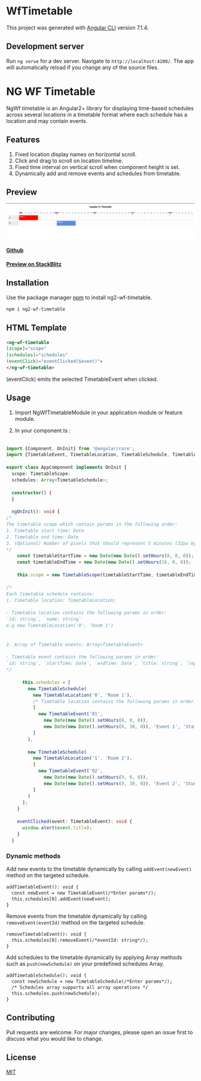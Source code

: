 # WfTimetable

This project was generated with [Angular CLI](https://github.com/angular/angular-cli) version 7.1.4.

## Development server

Run `ng serve` for a dev server. Navigate to `http://localhost:4200/`. The app will automatically reload if you change any of the source files.

# NG WF Timetable

NgWf timetable is an Angular2+ library for displaying time-based schedules across several locations in a timetable format where each schedule has a location and may contain events.

## Features
1. Fixed location display names on horizontal scroll.
2. Click and drag to scroll on location timeline.
3. Fixed time interval on vertical scroll when component height is set.
4. Dynamically add and remove events and schedules from timetable.


## Preview

![alt text](https://raw.githubusercontent.com/webfactorymk/ng-wf-timetable/master/src/assets/screenshot1.png)
#### [Github](https://github.com/webfactorymk/ng-wf-timetable)
#### [Preview on StackBlitz](https://angular-nteqku.stackblitz.io)

## Installation

Use the package manager [npm](https://www.npmjs.com/package/ng2-wf-timetable) to install ng2-wf-timetable.

```bash
npm i ng2-wf-timetable
```
## HTML Template
``` HTML
<ng-wf-timetable 
[scope]="scope"
[schedules]="schedules" 
(eventClick)="eventClicked($event)">
</ng-wf-timetable>
```
(eventClick) emits the selected TimetableEvent when clicked.

## Usage

1. Import NgWfTimetableModule in your application module or feature module.

2. In your component.ts :
```typescript

import {Component, OnInit} from '@angular/core';
import {TimetableEvent, TimetableLocation, TimetableSchedule, TimetableScope} from 'ng-wf-timetable';

export class AppComponent implements OnInit {
  scope: TimetableScope;
  schedules: Array<TimetableSchedule>;

  constructor() {
  }

  ngOnInit(): void {
/* 
The timetable scope which contain params in the following order:
1. Timetable start time: Date
2. Timetable end time: Date
3. (Optional) Number of pixels that should represent 5 minutes (32px by default): number
*/
    const timetableStartTime = new Date(new Date().setHours(8, 0, 0));
    const timetableEndTime = new Date(new Date().setHours(16, 0, 0));
    
    this.scope = new TimetableScope(timetableStartTime, timetableEndTime);

/* 
Each timetable schedule contains:
1. Timetable location: TimetableLocation;

- Timetable location contains the following params in order:
`id: string`, `name: string`
e.g new TimetableLocation('0', 'Room 1')


2. Array of Timetable events: Array<TimetableEvent>

- Timetable event contains the following params in order: 
`id: string`, `startTime: Date`, `endTime: Date`, `title: string`, `(optional) details: string`, `(optional) color: string`
*/

      this.schedules = [
        new TimetableSchedule(
          new TimetableLocation('0', 'Room 1'),
          /* Timetable location contains the following params in order: `id: string`, `name: string`*/
          [
            new TimetableEvent('01',
              new Date(new Date().setHours(8, 0, 0)),
              new Date(new Date().setHours(8, 30, 0)), 'Event 1', 'Staff meeting', '#ff0000')
          ]
        ),
  
        new TimetableSchedule(
          new TimetableLocation('1', 'Room 2'),
          [
            new TimetableEvent('02',
              new Date(new Date().setHours(9, 0, 0)),
              new Date(new Date().setHours(9, 30, 0)), 'Event 2', 'Student meeting')
          ]
        )
      ];
    }
  
    eventClicked(event: TimetableEvent): void {
      window.alert(event.title);
    }
  }
  ```
  ### Dynamic methods
  Add new events to the timetable dynamically by calling `addEvent(newEvent)` method on the targeted schedule.
  ```
  addTimetableEvent(): void {
    const newEvent = new TimetableEvent(/*Enter params*/);
    this.schedules[0].addEvent(newEvent);
  }
  
  ``` 
  Remove events from the timetable dynamically by calling `removeEvent(eventId)` method on the targeted schedule.
  ```
  removeTimetableEvent(): void {
    this.schedules[0].removeEvent(/*eventId: string*/);
  }
  ``` 
  Add schedules to the timetable dynamically by applying Array methods such as `push(newSchedule)` on your predefined schedules Array.
  ```
  addTimetableSchedule(): void {
    const newSchedule = new TimetableSchedule(/*Enter params*/);
    /* Schedules array supports all array operations */
    this.schedules.push(newSchedule);
  }

```


## Contributing
Pull requests are welcome. For major changes, please open an issue first to discuss what you would like to change.

## License
[MIT](https://choosealicense.com/licenses/mit/)

